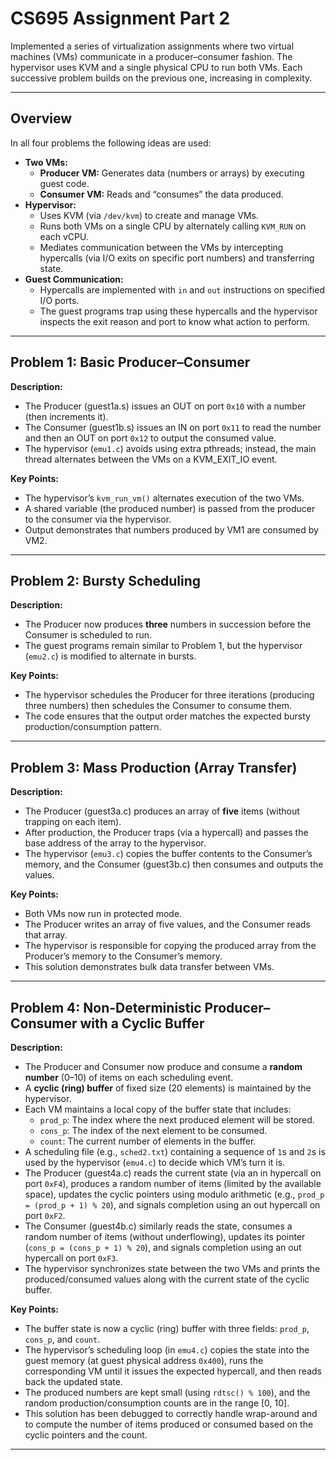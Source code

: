 # CS695 Assignment Part 2

Implemented a series of virtualization assignments where two virtual machines (VMs) communicate in a producer–consumer fashion. The hypervisor uses KVM and a single physical CPU to run both VMs. Each successive problem builds on the previous one, increasing in complexity.

---

## Overview

In all four problems the following ideas are used:
- **Two VMs:**  
  - **Producer VM:** Generates data (numbers or arrays) by executing guest code.
  - **Consumer VM:** Reads and “consumes” the data produced.
- **Hypervisor:**  
  - Uses KVM (via `/dev/kvm`) to create and manage VMs.
  - Runs both VMs on a single CPU by alternately calling `KVM_RUN` on each vCPU.
  - Mediates communication between the VMs by intercepting hypercalls (via I/O exits on specific port numbers) and transferring state.
- **Guest Communication:**  
  - Hypercalls are implemented with `in` and `out` instructions on specified I/O ports.
  - The guest programs trap using these hypercalls and the hypervisor inspects the exit reason and port to know what action to perform.

---

## Problem 1: Basic Producer–Consumer

**Description:**  
- The Producer (guest1a.s) issues an OUT on port `0x10` with a number (then increments it).  
- The Consumer (guest1b.s) issues an IN on port `0x11` to read the number and then an OUT on port `0x12` to output the consumed value.  
- The hypervisor (`emu1.c`) avoids using extra pthreads; instead, the main thread alternates between the VMs on a KVM_EXIT_IO event.

**Key Points:**  
- The hypervisor’s `kvm_run_vm()` alternates execution of the two VMs.
- A shared variable (the produced number) is passed from the producer to the consumer via the hypervisor.
- Output demonstrates that numbers produced by VM1 are consumed by VM2.

---

## Problem 2: Bursty Scheduling

**Description:**  
- The Producer now produces **three** numbers in succession before the Consumer is scheduled to run.  
- The guest programs remain similar to Problem 1, but the hypervisor (`emu2.c`) is modified to alternate in bursts.

**Key Points:**  
- The hypervisor schedules the Producer for three iterations (producing three numbers) then schedules the Consumer to consume them.
- The code ensures that the output order matches the expected bursty production/consumption pattern.

---

## Problem 3: Mass Production (Array Transfer)

**Description:**  
- The Producer (guest3a.c) produces an array of **five** items (without trapping on each item).  
- After production, the Producer traps (via a hypercall) and passes the base address of the array to the hypervisor.  
- The hypervisor (`emu3.c`) copies the buffer contents to the Consumer’s memory, and the Consumer (guest3b.c) then consumes and outputs the values.

**Key Points:**  
- Both VMs now run in protected mode.
- The Producer writes an array of five values, and the Consumer reads that array.
- The hypervisor is responsible for copying the produced array from the Producer’s memory to the Consumer’s memory.
- This solution demonstrates bulk data transfer between VMs.

---

## Problem 4: Non-Deterministic Producer–Consumer with a Cyclic Buffer

**Description:**  
- The Producer and Consumer now produce and consume a **random number** (0–10) of items on each scheduling event.
- A **cyclic (ring) buffer** of fixed size (20 elements) is maintained by the hypervisor.
- Each VM maintains a local copy of the buffer state that includes:
  - `prod_p`: The index where the next produced element will be stored.
  - `cons_p`: The index of the next element to be consumed.
  - `count`: The current number of elements in the buffer.
- A scheduling file (e.g., `sched2.txt`) containing a sequence of `1`s and `2`s is used by the hypervisor (`emu4.c`) to decide which VM’s turn it is.
- The Producer (guest4a.c) reads the current state (via an in hypercall on port `0xF4`), produces a random number of items (limited by the available space), updates the cyclic pointers using modulo arithmetic (e.g., `prod_p = (prod_p + 1) % 20`), and signals completion using an out hypercall on port `0xF2`.
- The Consumer (guest4b.c) similarly reads the state, consumes a random number of items (without underflowing), updates its pointer (`cons_p = (cons_p + 1) % 20`), and signals completion using an out hypercall on port `0xF3`.
- The hypervisor synchronizes state between the two VMs and prints the produced/consumed values along with the current state of the cyclic buffer.

**Key Points:**  
- The buffer state is now a cyclic (ring) buffer with three fields: `prod_p`, `cons_p`, and `count`.
- The hypervisor’s scheduling loop (in `emu4.c`) copies the state into the guest memory (at guest physical address `0x400`), runs the corresponding VM until it issues the expected hypercall, and then reads back the updated state.
- The produced numbers are kept small (using `rdtsc() % 100`), and the random production/consumption counts are in the range [0, 10].
- This solution has been debugged to correctly handle wrap-around and to compute the number of items produced or consumed based on the cyclic pointers and the count.

---
